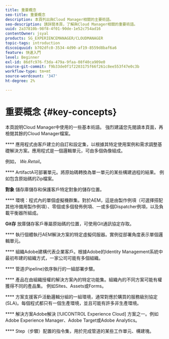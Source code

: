 ```yaml
---
title: 重要概念
seo-title: 重要概念
description: 本頁列出與Cloud Manager相關的主要術語。
seo-description: 請詳閱本頁，了解與Cloud Manager相關的重要術語。
uuid: 2a37810b-98f8-4f01-90de-1e52c754ad16
contentOwner: jsyal
products: SG_EXPERIENCEMANAGER/CLOUDMANAGER
topic-tags: introduction
discoiquuid: b702dfc0-3534-4d90-af19-8559d8baf6a6
feature: 快速入門
level: Beginner
exl-id: 86dfc976-f3da-479a-9faa-08f40ca909e0
source-git-commit: f9b33de0f1f2203175f66f261c8ee553f47e0c3b
workflow-type: tm+mt
source-wordcount: '347'
ht-degree: 2%

---
```


# 重要概念 {#key-concepts}

本頁說明Cloud Manager中使用的一些基本術語。 強烈建議您先閱讀本頁面，再檢閱其餘的Cloud Manager檔案。

**** 應用程式由客戶建立的自訂和設定集，以根據其特定使用案例和需求調整基礎解決方案。應用程式是一個邏輯單元，可由多個偽像組成。

例如， *We.Retail*。

**** ArtifactA可部署單元。將原始碼轉換為單一單元的某些構建過程的結果。 例如包含原始碼的Zip檔案。

**對象** 儲存庫儲存和保護客戶特定對象的儲存位置。

**** 環境：程式內的單個虛擬機群集。對於AEM，這是由製作例項（可選擇搭配其他冷備用製作例項）、零個或多個發佈例項、一或多個Dispatcher例項，以及負載平衡器所組成。

**Git存** 放庫儲存客戶專屬原始碼的位置，可使用Git通訊協定存取。

**** 執行個體執行AEM解決方案的特定虛擬伺服器。實例從部署角度表示單個邏輯單元。

**** 組織Adobe建構代表企業客戶。根據Adobe的Identity Management系統中最初布建的組織方式，一家公司可能有多個組織。

**** 管道(Pipeline)依序執行的一組部署步驟。

**** 產品在由組織授權的解決方案內的特定功能集。組織內的不同方案可能有權獲得不同的產品集。 例如Sites、Assets或Forms。

**** 方案支援客戶活動邏輯分組的一組環境，通常對應於購買的服務級別協定(SLA)。每個程式都只有一個生產環境，並且可能有許多非生產環境。

**** 解決方案Adobe解決 [!UICONTROL Experience Cloud] 方案之一。例如Adobe Experience Manager、Adobe Target或Adobe Analytics。

**** Step（步驟）配置的指令集，用於完成管道的某些工作單元、構建塊。
